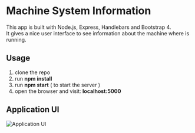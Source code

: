 # Machine System Information
This app is built with Node.js, Express, Handlebars and Bootstrap 4.\
It gives a nice user interface to see information about the machine where is running.

## Usage

1. clone the repo
2. run **npm install**
3. run **npm start**  ( to start the server )
4. open the browser and visit: **localhost:5000**

## Application UI

![Application UI](https://user-images.githubusercontent.com/43107323/71738675-9bd9dc00-2e57-11ea-9f02-ef6119b38811.PNG)
